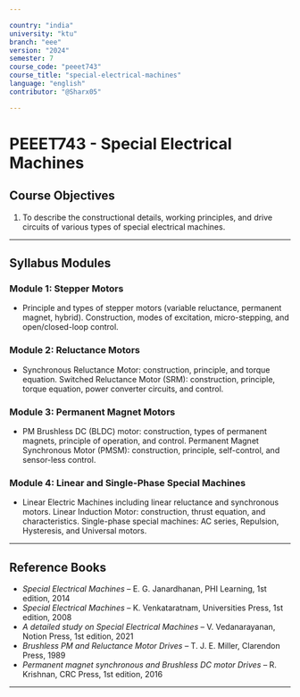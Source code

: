 ```yaml
---

country: "india"
university: "ktu"
branch: "eee"
version: "2024"
semester: 7
course_code: "peeet743"
course_title: "special-electrical-machines"
language: "english"
contributor: "@Sharx05"

---
```


# PEEET743 - Special Electrical Machines

## Course Objectives

1.  To describe the constructional details, working principles, and drive circuits of various types of special electrical machines.

---

## Syllabus Modules

### Module 1: Stepper Motors

-   Principle and types of stepper motors (variable reluctance, permanent magnet, hybrid). Construction, modes of excitation, micro-stepping, and open/closed-loop control.

### Module 2: Reluctance Motors

-   Synchronous Reluctance Motor: construction, principle, and torque equation. Switched Reluctance Motor (SRM): construction, principle, torque equation, power converter circuits, and control.

### Module 3: Permanent Magnet Motors

-   PM Brushless DC (BLDC) motor: construction, types of permanent magnets, principle of operation, and control. Permanent Magnet Synchronous Motor (PMSM): construction, principle, self-control, and sensor-less control.

### Module 4: Linear and Single-Phase Special Machines

-   Linear Electric Machines including linear reluctance and synchronous motors. Linear Induction Motor: construction, thrust equation, and characteristics. Single-phase special machines: AC series, Repulsion, Hysteresis, and Universal motors.

---

## Reference Books

-   *Special Electrical Machines* – E. G. Janardhanan, PHI Learning, 1st edition, 2014
-   *Special Electrical Machines* – K. Venkataratnam, Universities Press, 1st edition, 2008
-   *A detailed study on Special Electrical Machines* – V. Vedanarayanan, Notion Press, 1st edition, 2021
-   *Brushless PM and Reluctance Motor Drives* – T. J. E. Miller, Clarendon Press, 1989
-   *Permanent magnet synchronous and Brushless DC motor Drives* – R. Krishnan, CRC Press, 1st edition, 2016

---
